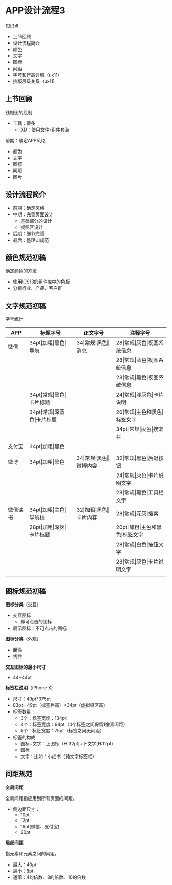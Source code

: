 # APP设计流程3

知识点

- 上节回顾
- 设计流程简介
- 颜色
- 文字
- 图标
- 间距
- 字号和行高详解（ux11)
- 排版层级关系（ux11)

## 上节回顾

线框图的绘制

- 工具：很多
  - XD：使用文件-组件套装

前期：确定APP风格

- 颜色
- 文字
- 图标
- 间距
- 图片

## 设计流程简介

- 前期：确定风格
- 中期：完善页面设计
  - 基础部分的设计
  - 视图区设计
- 后期：细节完善
- 最后：整理UI规范

## 颜色规范初稿

确定颜色的方法

- 使用IOS13的组件库中的色板
- 分析行业、产品、客户群

## 文字规范初稿

字号统计

|APP|标题字号|正文字号|注释字号|
|---------|---------|---------|---------|
|微信|34pt\|加粗\|黑色\|导航|34\|常规\|黑色\|消息|28\|常规\|灰色\|视图系统信息|
||||28\|常规\|蓝色\|视图系统信息|
||||28\|常规\|黑色\|视图系统信息|
||34pt\|常规\|黑色\|卡片标题||24\|常规\|浅灰色\|卡片说明|
||34pt\|常规\|深蓝色\|卡片标题||20\|常规\|主色和黑色\|标签文字|
||||34pt\|常规\|灰色\|搜索栏|
|支付宝|34pt\|加粗\|黑色|||
|||||
|微博|34pt\|加粗\|黑色|34\|常规\|黑色\|微博内容|32\|常规\|黑色\|后退按钮|
||||24\|常规\|灰色\|卡片说明文字|
||||28\|常规\|黑色\|工具栏文字|
|微信读书|34pt\|加粗\|主色\|导航栏|32\|加粗\|黑色\|卡片内容|28\|常规\|深灰\|搜索|
||28pt\|加粗\|深灰\|卡片标题||20pt\|加粗\|主色和黑色\|标签文字|
||||28\|常规\|白色\|按钮文字|
||||28\|常规\|灰色\|卡片说明文字|
|||||

## 图标规范初稿

**图标分类**（交互）

- 交互图标
  - 即可点击的图标
- 展示图标：不可点击的图标

**图标分类**（外观）

- 面性
- 线性

**交互图标的最小尺寸**

- 44*44pt

**标签栏说明**（iPhone X)

- 尺寸：49pt*375pt
- 83pt= 49pt（标签栏高）+34pt（虚拟键区高）
- 标签数量：
  - 3个：标签宽度：134pt
  - 4个：标签宽度：94pt（4个标签之间保留1像素间距）
  - 5个：标签宽度：75pt（标签之间无间距）
- 标签的构成
  - 图标+文字：上图标（H:32pt)+下文字(H:12pt)
  - 图标
  - 文字：比如：小红书（纯文字标签栏）

## 间距规范

**全局间距**

全局间距指应用到所有页面的间距。

- 侧边距尺寸：
  - 10pt
  - 12pt
  - 16pt(微信、支付宝)
  - 20pt

**局部间距**

指元素和元素之间的间距。

- 最大：40pt
- 最小：8pt
- 通常：4的倍数、8的倍数、10的倍数